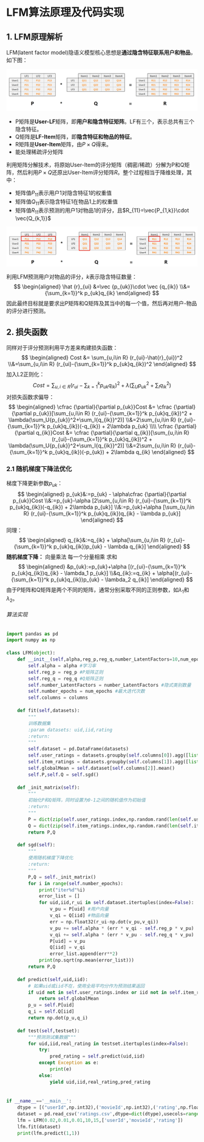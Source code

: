 # LFM算法原理及代码实现

## 1. LFM原理解析

LFM(latent factor model)隐语义模型核心思想是**通过隐含特征联系用户和物品**，如下图：

![](./img/LFM矩阵分解图解.png)

- P矩阵是**User-LF**矩阵，即**用户和隐含特征矩阵**。LF有三个，表示总共有三个隐含特征。
- Q矩阵是**LF-Item**矩阵，即**隐含特征和物品的特征**。
- R矩阵是**User-Item**矩阵，由$P×Q$得来。
- 能处理稀疏评分矩阵

利用矩阵分解技术，将原始User-Item的评分矩阵（稠密/稀疏）分解为P和Q矩阵，然后利用$P×Q$还原出User-Item评分矩阵$R$。整个过程相当于降维处理，其中：

- 矩阵值$P_{11}$表示用户1对隐含特征1的权重值
- 矩阵值$Q_{11}$表示隐含特征1在物品1上的权重值
- 矩阵值$R_{11}$表示预测的用户1对物品1的评分，且$R_{11}=\vec{P_{1,k}}\cdot \vec{Q_{k,1}}$

![](./img/LFM矩阵分解图解2.png)

利用LFM预测用户对物品的评分，$k$表示隐含特征数量：
$$
\begin{aligned}
\hat {r}_{ui} &=\vec {p_{uk}}\cdot \vec {q_{ik}}
\\&={\sum_{k=1}}^k p_{uk}q_{ik}
\end{aligned}
$$
因此最终目标就是要求出P矩阵和Q矩阵及其当中的每一个值，然后再对用户-物品的评分进行预测。

## 2. 损失函数

同样对于评分预测利用平方差来构建损失函数：
$$
\begin{aligned}
Cost &= \sum_{u,i\in R} (r_{ui}-\hat{r}_{ui})^2
\\&=\sum_{u,i\in R} (r_{ui}-{\sum_{k=1}}^k p_{uk}q_{ik})^2
\end{aligned}
$$
加入L2正则化：
$$
Cost = \sum_{u,i\in R} (r_{ui}-{\sum_{k=1}}^k p_{uk}q_{ik})^2 + \lambda(\sum_U{p_{uk}}^2+\sum_I{q_{ik}}^2)
$$
对损失函数求偏导：
$$
\begin{aligned}
\cfrac {\partial}{\partial p_{uk}}Cost &= \cfrac {\partial}{\partial p_{uk}}[\sum_{u,i\in R} (r_{ui}-{\sum_{k=1}}^k p_{uk}q_{ik})^2 + \lambda(\sum_U{p_{uk}}^2+\sum_I{q_{ik}}^2)]
\\&=2\sum_{u,i\in R} (r_{ui}-{\sum_{k=1}}^k p_{uk}q_{ik})(-q_{ik}) + 2\lambda p_{uk}
\\\\
\cfrac {\partial}{\partial q_{ik}}Cost &= \cfrac {\partial}{\partial q_{ik}}[\sum_{u,i\in R} (r_{ui}-{\sum_{k=1}}^k p_{uk}q_{ik})^2 + \lambda(\sum_U{p_{uk}}^2+\sum_I{q_{ik}}^2)]
\\&=2\sum_{u,i\in R} (r_{ui}-{\sum_{k=1}}^k p_{uk}q_{ik})(-p_{uk}) + 2\lambda q_{ik}
\end{aligned}
$$

### 2.1 随机梯度下降法优化

梯度下降更新参数$p_{uk}$：
$$
\begin{aligned}
p_{uk}&:=p_{uk} - \alpha\cfrac {\partial}{\partial p_{uk}}Cost
\\&:=p_{uk}-\alpha [2\sum_{u,i\in R} (r_{ui}-{\sum_{k=1}}^k p_{uk}q_{ik})(-q_{ik}) + 2\lambda p_{uk}]
\\&:=p_{uk}+\alpha [\sum_{u,i\in R} (r_{ui}-{\sum_{k=1}}^k p_{uk}q_{ik})q_{ik} - \lambda p_{uk}]
\end{aligned}
$$
 同理：
$$
\begin{aligned}
q_{ik}&:=q_{ik} + \alpha[\sum_{u,i\in R} (r_{ui}-{\sum_{k=1}}^k p_{uk}q_{ik})p_{uk} - \lambda q_{ik}]
\end{aligned}
$$
**随机梯度下降：** 向量乘法 每一个分量相乘 求和
$$
\begin{aligned}
&p_{uk}:=p_{uk}+\alpha [(r_{ui}-{\sum_{k=1}}^k p_{uk}q_{ik})q_{ik} - \lambda_1 p_{uk}]
\\&q_{ik}:=q_{ik} + \alpha[(r_{ui}-{\sum_{k=1}}^k p_{uk}q_{ik})p_{uk} - \lambda_2 q_{ik}]
\end{aligned}
$$
由于P矩阵和Q矩阵是两个不同的矩阵，通常分别采取不同的正则参数，如$\lambda_1$和$\lambda_2$。

###### 算法实现

```python
import pandas as pd
import numpy as np

class LFM(object):
    def __init__(self,alpha,reg_p,reg_q,number_LatentFactors=10,num_epochs=10,columns=["uid","iid","rating"]):
        self.alpha = alpha #学习率
        self.reg_p = reg_p #P矩阵正则
        self.reg_q = reg_q #Q矩阵正则
        self.number_LatentFactors = number_LatentFactors #隐式类别数量
        self.number_epochs = num_epochs #最大迭代次数
        self.columns = columns

    def fit(self,datasets):
        """
        训练数据集
        :param datasets: uid,iid,rating
        :return:
        """
        self.dataset = pd.DataFrame(datasets)
        self.user_ratings = datasets.groupby(self.columns[0]).agg([list])[[self.columns[1],self.columns[2]]]
        self.item_ratings = datasets.groupby(self.columns[1]).agg([list])[[self.columns[0],self.columns[2]]]
        self.globalMean = self.dataset[self.columns[2]].mean()
        self.P,self.Q = self.sgd()

    def _init_matrix(self):
        """
        初始化P和Q矩阵，同时设置为0-1之间的随机值作为初始值
        :return:
        """
        P = dict(zip(self.user_ratings.index,np.random.rand(len(self.user_ratings),self.number_LatentFactors).astype(np.float32)))
        Q = dict(zip(self.item_ratings.index,np.random.rand(len(self.item_ratings),self.number_LatentFactors).astype(np.float32)))
        return P,Q

    def sgd(self):
        """
        使用随机梯度下降优化
        :return:
        """
        P,Q = self._init_matrix()
        for i in range(self.number_epochs):
            print("iter%d"%i)
            error_list = []
            for uid,iid,r_ui in self.dataset.itertuples(index=False):
                v_pu = P[uid] #用户向量
                v_qi = Q[iid] #物品向量
                err = np.float32(r_ui-np.dot(v_pu,v_qi))
                v_pu += self.alpha * (err * v_qi - self.reg_p * v_pu)
                v_qi += self.alpha * (err * v_pu - self.reg_q * v_pu)
                P[uid] = v_pu
                Q[iid] = v_qi
                error_list.append(err**2)
            print(np.sqrt(np.mean(error_list)))
        return P,Q

    def predict(self,uid,iid):
        # 如果uid或iid不在，使用全局平均分作为预测结果返回
        if uid not in self.user_ratings.index or iid not in self.item_ratings.index:
            return self.globalMean
        p_u = self.P[uid]
        q_i = self.Q[iid]
        return np.dot(p_u,q_i)

    def test(self,testset):
        """预测测试集数据"""
        for uid,iid,real_rating in testset.itertuples(index=False):
            try:
                pred_rating = self.predict(uid,iid)
            except Exception as e:
                print(e)
            else:
                yield uid,iid,real_rating,pred_rating


if __name__=='__main__':
    dtype = [("userId",np.int32),('movieId',np.int32),('rating',np.float32)]
    dataset = pd.read_csv('ratings.csv',dtype=dict(dtype),usecols=range(3))
    lfm = LFM(0.02,0.01,0.01,10,15,['userId','movieId','rating'])
    lfm.fit(dataset)
    print(lfm.predict(1,1))
```

